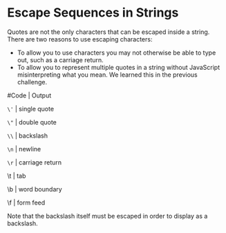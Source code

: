 # Escape Sequences in Strings
Quotes are not the only characters that can be escaped inside a string. There are two reasons to use escaping characters:

- To allow you to use characters you may not otherwise be able to type out, such as a carriage return.
- To allow you to represent multiple quotes in a string without JavaScript misinterpreting what you mean.
We learned this in the previous challenge.

#Code	| Output

```\'```	| single quote

```\"```	| double quote

```\\```	| backslash

```\n```	| newline

```\r```	| carriage return

\t	| tab

\b	| word boundary

\f	| form feed

Note that the backslash itself must be escaped in order to display as a backslash.
